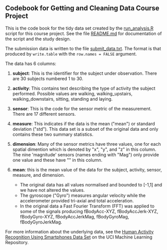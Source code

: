 ## Codebook for Getting and Cleaning Data Course Project

This is the code book for the tidy data set created by the [run_analysis.R](run_analysis.R) script for this course project. See the file [README.md](README.md) for documentation of the script and the study design.

The submission data is written to the file [submit_data.txt](submit_data.txt). The format is that produced by `write.table` with the `row.names = FALSE` argument.

The data has 6 columns:

1. **subject**: This is the identifier for the subject under observation. There are 30 subjects numbered 1 to 30.

2. **activity**: This contains text describing the type of activity the subject performed. Possible values are walking, walking_upstairs, walking_downstairs, sitting, standing and laying.

3. **sensor**: This is the code for the sensor metric of the measurement. There are 17 different sensors.

4. **measure**: This indicates if the data is the mean ("mean") or standard deviation ("std"). This data set is a subset of the original data and only contains these two summary statistics.

5. **dimension**: Many of the sensor metrics have three values, one for each spatial dimention which is denoted by "x", "y", and "z" in this column. The nine 'magnitude' sensors (names ending with "Mag") only provide one value and these have "" in this column.

6. **mean**: this is the mean value of the data for the subject, activity, sensor, measure, and dimension.

    * The original data has all values normalised and bounded to [-1,1] and we have not altered the values.
    * The gyroscope ("Gyro") measures angular velocity while the accelerometer provided tri-axial and total acceleration. 
    * In the original data a Fast Fourier Transform (FFT) was applied to some of the signals producing fBodyAcc-XYZ, fBodyAccJerk-XYZ, fBodyGyro-XYZ, fBodyAccJerkMag, fBodyGyroMag, fBodyGyroJerkMag.

For more information about the underlying data, see the [Human Activity Recognition Using Smartphones Data Set](http://archive.ics.uci.edu/ml/datasets/Human+Activity+Recognition+Using+Smartphones) on the UCI Machine Learning Repository.